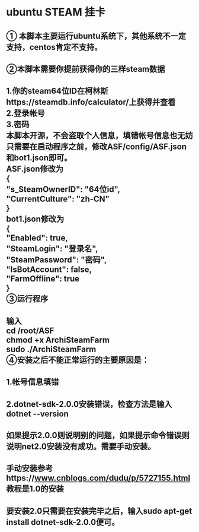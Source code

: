 ubuntu STEAM 挂卡
===
① 本脚本主要运行ubuntu系统下，其他系统不一定支持，centos肯定不支持。
---
②本脚本需要你提前获得你的三样steam数据
---
1.你的steam64位ID在柯林斯https://steamdb.info/calculator/上获得并查看 <br>
2.登录帐号<br>
3.密码<br>
本脚本开源，不会盗取个人信息，填错帐号信息也无妨<br>
只需要在启动程序之前，修改ASF/config/ASF.json和bot1.json即可。<br>
ASF.json修改为<br>
{<br>
  "s_SteamOwnerID": "64位id",<br>
  "CurrentCulture": "zh-CN"<br>
}<br>
bot1.json修改为<br>
{<br>
  "Enabled": true,<br>
  "SteamLogin": "登录名",<br>
  "SteamPassword": "密码",<br>
  "IsBotAccount": false,<br>
  "FarmOffline": true<br>
}<br>
③运行程序
---
输入 <br>
cd /root/ASF <br>
chmod +x ArchiSteamFarm <br>
sudo ./ArchiSteamFarm <br>
④安装之后不能正常运行的主要原因是：
---
1.帐号信息填错<br>
---
2.dotnet-sdk-2.0.0安装错误，检查方法是输入dotnet --version<br>
---
如果提示2.0.0则说明别的问题，如果提示命令错误则说明net2.0安装没有成功。需要手动安装。<br>
---
手动安装参考https://www.cnblogs.com/dudu/p/5727155.html 教程是1.0的安装 <br>
---
要安装2.0只需要在安装完毕之后，输入sudo apt-get install dotnet-sdk-2.0.0便可。<br>
--

